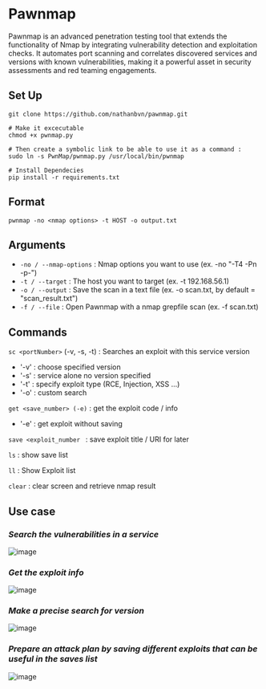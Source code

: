 # Pawnmap
Pawnmap is an advanced penetration testing tool that extends the functionality of Nmap by integrating vulnerability detection and exploitation checks. It automates port scanning and correlates discovered services and versions with known vulnerabilities, making it a powerful asset in security assessments and red teaming engagements.


## Set Up
```
git clone https://github.com/nathanbvn/pawnmap.git

# Make it excecutable
chmod +x pwnmap.py

# Then create a symbolic link to be able to use it as a command :
sudo ln -s PwnMap/pwnmap.py /usr/local/bin/pwnmap

# Install Dependecies
pip install -r requirements.txt
```


## Format 

```
pwnmap -no <nmap options> -t HOST -o output.txt 

```
## Arguments 
- `-no / --nmap-options` : Nmap options you want to use (ex. -no "-T4 -Pn -p-")
- `-t / --target` : The host you want to target (ex. -t 192.168.56.1)
- `-o / --output` : Save the scan in a text file (ex. -o scan.txt, by default = "scan_result.txt")
- `-f / --file` : Open Pawnmap with a nmap grepfile scan (ex. -f scan.txt) 


## Commands 

`sc <portNumber>` (-v, -s, -t) : Searches an exploit with this service version
- '-v' : choose specified version
- '-s' : service alone no version specified
- '-t' : specify exploit type (RCE, Injection, XSS ...)
- '-o' : custom search

`get <save_number> (-e)` : get the exploit code / info 
- '-e' : get exploit without saving

`save <exploit_number ` : save exploit title / URI for later 

`ls` : show save list

`ll` : Show Exploit list 

`clear` : clear screen and retrieve nmap result


## Use case 
### *Search the vulnerabilities in a service*
![image](https://github.com/user-attachments/assets/df7e1a35-fe85-48cd-bfed-9da00518e490)


### *Get the exploit info*
![image](https://github.com/user-attachments/assets/c0839e49-cd29-4d4c-95c9-8733b0b0171e)


### *Make a precise search for version*
![image](https://github.com/user-attachments/assets/f285c719-439d-4a88-906d-5cb11b1b19fe)


### *Prepare an attack plan by saving different exploits that can be useful in the saves list*
![image](https://github.com/user-attachments/assets/2426f71c-b0a4-4d0f-ae64-bebe0823c6f8)
